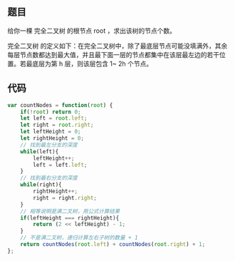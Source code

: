 ## 题目

给你一棵 完全二叉树 的根节点 root ，求出该树的节点个数。

完全二叉树 的定义如下：在完全二叉树中，除了最底层节点可能没填满外，其余每层节点数都达到最大值，并且最下面一层的节点都集中在该层最左边的若干位置。若最底层为第 h 层，则该层包含 1~ 2h 个节点。

## 代码

```js
var countNodes = function(root) {
    if(!root) return 0;
    let left = root.left;
    let right = root.right;
    let leftHeight = 0;
    let rightHeight = 0;
    // 找到最左分支的深度
    while(left){
        leftHeight++;
        left = left.left;
    }
    // 找到最右分支的深度
    while(right){
        rightHeight++;
        right = right.right;
    }
    // 相等说明是满二叉树，用公式计算结果
    if(leftHeight === rightHeight){
        return (2 << leftHeight) - 1;
    }
    // 不是满二叉树，递归计算左右子树的数量 + 1
    return countNodes(root.left) + countNodes(root.right) + 1;
};
```